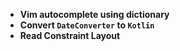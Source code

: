 - **Vim autocomplete using dictionary**
- **Convert `DateConverter` to `Kotlin`**
- **Read Constraint Layout**
